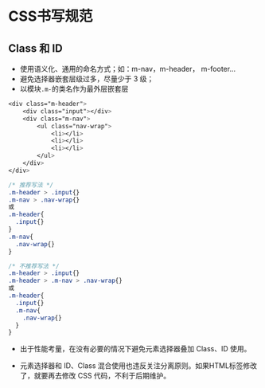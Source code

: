 # CSS书写规范

## Class 和 ID

- 使用语义化、通用的命名方式；如：m-nav，m-header， m-footer...
- 避免选择器嵌套层级过多，尽量少于 3 级；
- 以模块`.m-`的类名作为最外层嵌套层
```css
<div class="m-header">
	<div class="input"></div>
	<div class="m-nav">
		<ul class="nav-wrap">
			<li></li>
			<li></li>
			<li></li>
		</ul>
	</div>
</div>

/* 推荐写法 */
.m-header > .input{}
.m-nav > .nav-wrap{}
或
.m-header{
  .input{}
}
.m-nav{
  .nav-wrap{}
}

/* 不推荐写法 */
.m-header > .input{}
.m-header > .m-nav > .nav-wrap{}
或
.m-header{
  .input{}
  .m-nav{
    .nav-wrap{}
  }
}
```

- 出于性能考量，在没有必要的情况下避免元素选择器叠加 Class、ID 使用。

- 元素选择器和 ID、Class 混合使用也违反关注分离原则。如果HTML标签修改了，就要再去修改 CSS 代码，不利于后期维护。